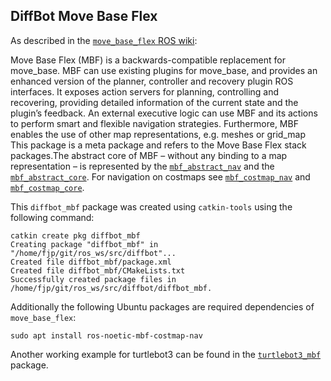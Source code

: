 ## DiffBot Move Base Flex

As described in the [`move_base_flex` ROS wiki](http://wiki.ros.org/move_base_flex):

Move Base Flex (MBF) is a backwards-compatible replacement for move_base. MBF can use existing plugins for move_base, and provides an enhanced version of the planner, controller and recovery plugin ROS interfaces. It exposes action servers for planning, controlling and recovering, providing detailed information of the current state and the plugin’s feedback. An external executive logic can use MBF and its actions to perform smart and flexible navigation strategies. Furthermore, MBF enables the use of other map representations, e.g. meshes or grid_map This package is a meta package and refers to the Move Base Flex stack packages.The abstract core of MBF – without any binding to a map representation – is represented by the [`mbf_abstract_nav`](http://wiki.ros.org/mbf_abstract_nav) and the [`mbf_abstract_core`](http://wiki.ros.org/mbf_abstract_core). For navigation on costmaps see 
[`mbf_costmap_nav`](http://wiki.ros.org/mbf_costmap_nav) and 
[`mbf_costmap_core`](http://wiki.ros.org/mbf_costmap_core).


This `diffbot_mbf` package was created using `catkin-tools` using the following command:

```console
catkin create pkg diffbot_mbf                                       
Creating package "diffbot_mbf" in "/home/fjp/git/ros_ws/src/diffbot"...
Created file diffbot_mbf/package.xml
Created file diffbot_mbf/CMakeLists.txt
Successfully created package files in /home/fjp/git/ros_ws/src/diffbot/diffbot_mbf.
```

Additionally the following Ubuntu packages are required dependencies of `move_base_flex`:

```console
sudo apt install ros-noetic-mbf-costmap-nav
```


Another working example for turtlebot3 can be found in the [`turtlebot3_mbf`](https://github.com/Rayman/turtlebot3_mbf) package.